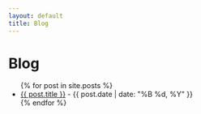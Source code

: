 ```yaml
---
layout: default
title: Blog
---
```

<head>
<title>Blog</title>
</head>

<h1>Blog</h1>
<ul>
  {% for post in site.posts %}
    <li>
      <a href="{{ post.url }}">{{ post.title }}</a> - {{ post.date | date: "%B %d, %Y" }}
    </li>
  {% endfor %}
</ul>